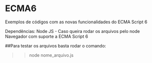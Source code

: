 # ECMA6
Exemplos de códigos com as novas funcionalidades do ECMA Script 6

Dependências:
Node JS - Caso queira rodar os arquivos pelo node
Navegador com suporte a ECMA Script 6

##Para testar os arquivos basta rodar o comando:
>> node nome_arquivo.js
